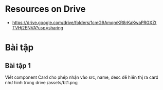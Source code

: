 # Resources on Drive
- https://drive.google.com/drive/folders/1cmG9AmqmKR8rKaKwaPRGXZtTVHj2ENVA?usp=sharing
# Bài tập
## Bài tập 1
Viết component Card cho phép nhận vào src, name, desc để hiển thị ra card như hình trong drive /assets/bt1.png

